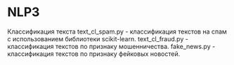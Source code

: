 # NLP3
Классификация текста
text_cl_spam.py - классификация текстов на спам с использованием библиотеки scikit-learn.
text_cl_fraud.py - классификация текстов по признаку мошенничества.
fake_news.py - классификация текстов по признаку фейковых новостей.
